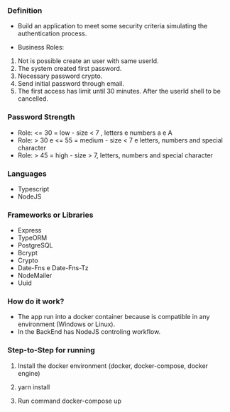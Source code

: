 ### Definition

- Build an application to meet some security criteria simulating the authentication process.

- Business Roles:

1. Not is possible create an user with same userId.
2. The system created first password.
3. Necessary password crypto.
4. Send initial password through email.
5. The first access has limit until 30 minutes. After the userId shell to be cancelled.

### Password Strength

- Role: <= 30 = low - size < 7 , letters e numbers a e A
- Role: > 30 e <= 55 = medium - size < 7 e letters, numbers and special character
- Role: > 45 = high - size > 7, letters, numbers and special character

### Languages

- Typescript
- NodeJS

### Frameworks or Libraries

- Express
- TypeORM
- PostgreSQL
- Bcrypt
- Crypto
- Date-Fns e Date-Fns-Tz
- NodeMailer
- Uuid

### How do it work?

- The app run into a docker container because is compatible in any environment (Windows or Linux).
- In the BackEnd has NodeJS controling workflow.

### Step-to-Step for running

1. Install the docker environment (docker, docker-compose, docker engine)

2. yarn install

3. Run command docker-compose up
